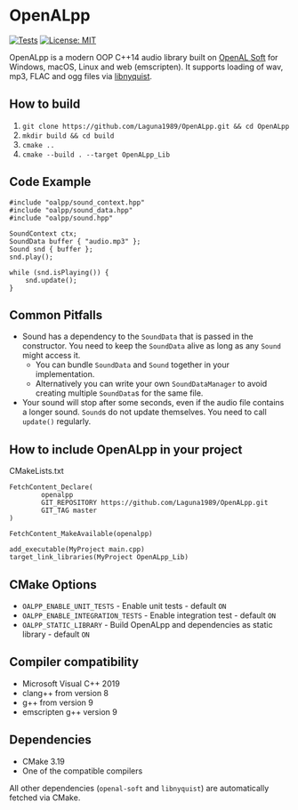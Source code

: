 OpenALpp
========
[![Tests](https://github.com/Laguna1989/OpenALpp/actions/workflows/test_verification.yml/badge.svg)](https://github.com/Laguna1989/OpenALpp/actions/workflows/test_verification.yml)
[![License: MIT](https://img.shields.io/badge/License-MIT-yellow.svg)](https://opensource.org/licenses/MIT)

OpenALpp is a modern OOP C++14 audio library built on [OpenAL Soft](https://github.com/kcat/openal-soft)
for Windows, macOS, Linux and web (emscripten). It supports loading of wav, mp3, FLAC and ogg files
via [libnyquist](https://github.com/ddiakopoulos/libnyquist).

How to build
------------

1. `git clone https://github.com/Laguna1989/OpenALpp.git && cd OpenALpp`
2. `mkdir build && cd build`
3. `cmake ..`
4. `cmake --build . --target OpenALpp_Lib`

Code Example
----------

```
#include "oalpp/sound_context.hpp"
#include "oalpp/sound_data.hpp"
#include "oalpp/sound.hpp"

SoundContext ctx;
SoundData buffer { "audio.mp3" };
Sound snd { buffer };
snd.play();

while (snd.isPlaying()) {
    snd.update();
}
```

Common Pitfalls
------------

* Sound has a dependency to the `SoundData` that is passed in the constructor. You need to keep the `SoundData` alive as
  long as any `Sound` might access it.
    * You can bundle `SoundData` and `Sound` together in your implementation.
    * Alternatively you can write your own `SoundDataManager` to avoid creating multiple `SoundData`s for the same file.
* Your sound will stop after some seconds, even if the audio file contains a longer sound. `Sound`s do not update
  themselves. You need to call `update()` regularly.

How to include OpenALpp in your project
---------------------------------------

CMakeLists.txt

```
FetchContent_Declare(
        openalpp
        GIT_REPOSITORY https://github.com/Laguna1989/OpenALpp.git
        GIT_TAG master
)

FetchContent_MakeAvailable(openalpp)

add_executable(MyProject main.cpp)
target_link_libraries(MyProject OpenALpp_Lib)
```

CMake Options
-------------

* `OALPP_ENABLE_UNIT_TESTS` - Enable unit tests - default `ON`
* `OALPP_ENABLE_INTEGRATION_TESTS` - Enable integration test - default `ON`
* `OALPP_STATIC_LIBRARY` - Build OpenALpp and dependencies as static library - default `ON`

Compiler compatibility
----------------------

* Microsoft Visual C++ 2019
* clang++ from version 8
* g++ from version 9
* emscripten g++ version 9

Dependencies
------------

* CMake 3.19
* One of the compatible compilers

All other dependencies (`openal-soft` and `libnyquist`) are automatically fetched via CMake.
